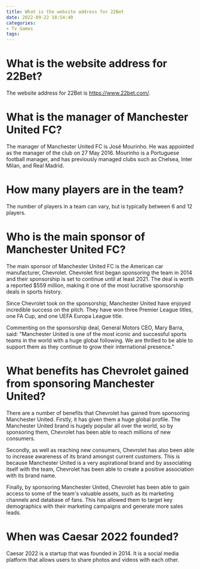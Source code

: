 ```yaml
---
title: What is the website address for 22Bet
date: 2022-09-22 18:54:40
categories:
- Tv Games
tags:
---
```



#  What is the website address for 22Bet?

The website address for 22Bet is https://www.22bet.com/.

#  What is the manager of Manchester United FC?

The manager of Manchester United FC is José Mourinho. He was appointed as the manager of the club on 27 May 2016. Mourinho is a Portuguese football manager, and has previously managed clubs such as Chelsea, Inter Milan, and Real Madrid.

#  How many players are in the team?

The number of players in a team can vary, but is typically between 6 and 12 players.

#  Who is the main sponsor of Manchester United FC?

The main sponsor of Manchester United FC is the American car manufacturer, Chevrolet. Chevrolet first began sponsoring the team in 2014 and their sponsorship is set to continue until at least 2021. The deal is worth a reported $559 million, making it one of the most lucrative sponsorship deals in sports history.

Since Chevrolet took on the sponsorship, Manchester United have enjoyed incredible success on the pitch. They have won three Premier League titles, one FA Cup, and one UEFA Europa League title.

Commenting on the sponsorship deal, General Motors CEO, Mary Barra, said: "Manchester United is one of the most iconic and successful sports teams in the world with a huge global following. We are thrilled to be able to support them as they continue to grow their international presence."

# What benefits has Chevrolet gained from sponsoring Manchester United?

There are a number of benefits that Chevrolet has gained from sponsoring Manchester United. Firstly, it has given them a huge global profile. The Manchester United brand is hugely popular all over the world, so by sponsoring them, Chevrolet has been able to reach millions of new consumers.

Secondly, as well as reaching new consumers, Chevrolet has also been able to increase awareness of its brand amongst current customers. This is because Manchester United is a very aspirational brand and by associating itself with the team, Chevrolet has been able to create a positive association with its brand name.

Finally, by sponsoring Manchester United, Chevrolet has been able to gain access to some of the team's valuable assets, such as its marketing channels and database of fans. This has allowed them to target key demographics with their marketing campaigns and generate more sales leads.

#  When was Caesar 2022 founded?

Caesar 2022 is a startup that was founded in 2014. It is a social media platform that allows users to share photos and videos with each other.